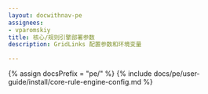 ```yaml
---
layout: docwithnav-pe
assignees:
- vparomskiy
title: 核心/规则引擎部署参数
description: GridLinks 配置参数和环境变量

---
```


{% assign docsPrefix = "pe/" %}
{% include docs/pe/user-guide/install/core-rule-engine-config.md %}